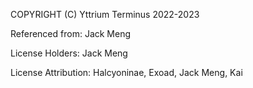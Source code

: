 COPYRIGHT (C) Yttrium Terminus 2022-2023

Referenced from: Jack Meng

License Holders: Jack Meng

License Attribution: Halcyoninae, Exoad, Jack Meng, Kai
